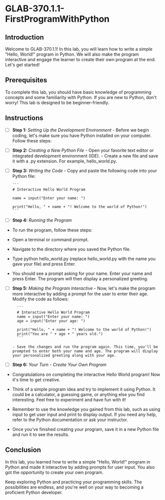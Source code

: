 # GLAB-370.1.1-FirstProgramWithPython

## Introduction
Welcome to GLAB-370.1.1! In this lab, you will learn how to write a simple "Hello, World!" program in Python. We will also make the program interactive and engage the learner to create their own program at the end. Let's get started!

## Prerequisites
To complete this lab, you should have basic knowledge of programming concepts and some familiarity with Python. If you are new to Python, don't worry! This lab is designed to be beginner-friendly.

## Instructions

- [ ] **Step 1:** _Setting Up the Development Environment_
      - Before we begin coding, let's make sure you have Python installed on your computer. Follow these steps:
- [ ] **Step 2:** _Creating a New Python File_
      - Open your favorite text editor or integrated development environment (IDE).
      - Create a new file and save it with a .py extension. For example, hello_world.py.
- [ ] **Step 3:** _Writing the Code_
      - Copy and paste the following code into your Python file:
      
      ```
      # Interactive Hello World Program

      name = input("Enter your name: ")

      print("Hello, " + name + "! Welcome to the world of Python!")
      ```

- [ ] **Step 4:** _Running the Program_
- To run the program, follow these steps:

- Open a terminal or command prompt.
- Navigate to the directory where you saved the Python file.
- Type python hello_world.py (replace hello_world.py with the name you gave your file) and press Enter.
- You should see a prompt asking for your name. Enter your name and press Enter. The program will then display a personalized greeting.

- [ ] **Step 5:** _Making the Program Interactive_
      - Now, let's make the program more interactive by adding a prompt for the user to enter their age. Modify the code as follows:
        
        ```
        # Interactive Hello World Program
        name = input("Enter your name: ")
        age = input("Enter your age: ")

        print("Hello, " + name + "! Welcome to the world of Python!")
        print("You are " + age + " years old.")
        ```
        
      - Save the changes and run the program again. This time, you'll be prompted to enter both your name and age. The program will display your personalized greeting along with your age.

- [ ] **Step 6:** _Your Turn - Create Your Own Program_
- Congratulations on completing the interactive Hello World program! Now it's time to get creative.

- Think of a simple program idea and try to implement it using Python. It could be a calculator, a guessing game, or anything else you find interesting. Feel free to experiment and have fun with it!

- Remember to use the knowledge you gained from this lab, such as using input to get user input and print to display output. If you need any help, refer to the Python documentation or ask your instructor.

- Once you've finished creating your program, save it in a new Python file and run it to see the results.

## Conclusion

In this lab, you learned how to write a simple "Hello, World!" program in Python and made it interactive by adding prompts for user input. You also got the opportunity to create your own program.

Keep exploring Python and practicing your programming skills. The possibilities are endless, and you're well on your way to becoming a proficient Python developer.
